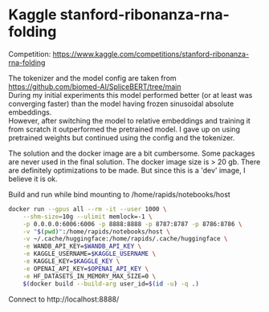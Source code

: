 # Kaggle stanford-ribonanza-rna-folding

Competition: https://www.kaggle.com/competitions/stanford-ribonanza-rna-folding

The tokenizer and the model config are taken from https://github.com/biomed-AI/SpliceBERT/tree/main  
During my initial experiments this model performed better (or at least was converging faster)
than the model having frozen sinusoidal absolute embeddings.  
However, after switching the model to relative embeddings and training it from scratch it outperformed the pretrained model. I gave up on using pretrained weights but continued using the config and the tokenizer.

The solution and the docker image are a bit cumbersome. Some packages are never used in the final solution. The docker image size is > 20 gb. There are definitely optimizations to be made. But since this is a 'dev' image, I believe it is ok.

Build and run while bind mounting to /home/rapids/notebooks/host
```bash
docker run --gpus all --rm -it --user 1000 \
    --shm-size=10g --ulimit memlock=-1 \
    -p 0.0.0.0:6006:6006 -p 8888:8888 -p 8787:8787 -p 8786:8786 \
    -v "$(pwd)":/home/rapids/notebooks/host \
    -v ~/.cache/huggingface:/home/rapids/.cache/huggingface \
    -e WANDB_API_KEY=$WANDB_API_KEY \
    -e KAGGLE_USERNAME=$KAGGLE_USERNAME \
    -e KAGGLE_KEY=$KAGGLE_KEY \
    -e OPENAI_API_KEY=$OPENAI_API_KEY \
    -e HF_DATASETS_IN_MEMORY_MAX_SIZE=0 \
    $(docker build --build-arg user_id=$(id -u) -q .)
```
Connect to http://localhost:8888/

